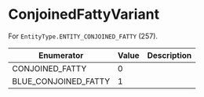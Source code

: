 # ConjoinedFattyVariant

For `EntityType.ENTITY_CONJOINED_FATTY` (257). 

| Enumerator | Value | Description |
| - | - | - |
| CONJOINED_FATTY | 0 |  |
| BLUE_CONJOINED_FATTY | 1 |  |
